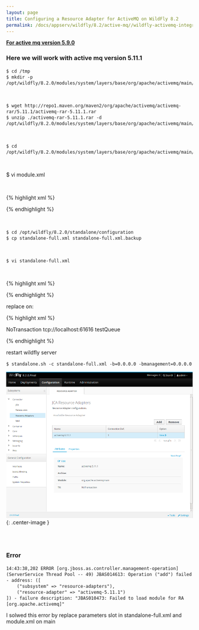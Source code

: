 ```yaml
---
layout: page
title: Configuring a Resource Adapter for ActiveMQ on WildFly 8.2
permalink: /docs/appserv/wildfly/8.2/active-mq//wildfly-activemq-integration-as-module/
---
```


<strong><a href="/docs/appserv/wildfly/8.2/active-mq/wildfly-activemq-integration-as-application/5.9.0/">For active mq version 5.9.0</a></strong>

### Here we will work with active mq version 5.11.1

    $ cd /tmp
    $ mkdir -p /opt/wildfly/8.2.0/modules/system/layers/base/org/apache/activemq/main/

<br/>

    $ wget http://repo1.maven.org/maven2/org/apache/activemq/activemq-rar/5.11.1/activemq-rar-5.11.1.rar
    $ unzip ./activemq-rar-5.11.1.rar -d /opt/wildfly/8.2.0/modules/system/layers/base/org/apache/activemq/main/

<br/>

    $ cd /opt/wildfly/8.2.0/modules/system/layers/base/org/apache/activemq/main/

<br/>

\$ vi module.xml

<br/>

{% highlight xml %}

<module xmlns="urn:jboss:module:1.3" name="org.apache.activemq" slot="main" >
    <resources>
        <resource-root path="."/>
        <resource-root path="activemq-broker-5.11.1.jar"/>
        <resource-root path="activemq-client-5.11.1.jar"/>
        <resource-root path="activemq-jms-pool-5.11.1.jar"/>
        <resource-root path="activemq-kahadb-store-5.11.1.jar"/>
        <resource-root path="activemq-openwire-legacy-5.11.1.jar"/>
        <resource-root path="activemq-pool-5.11.1.jar"/>
        <resource-root path="activemq-protobuf-1.1.jar"/>
        <resource-root path="activemq-ra-5.11.1.jar"/>
        <resource-root path="activemq-spring-5.11.1.jar"/>
        <resource-root path="aopalliance-1.0.jar"/>
        <resource-root path="commons-pool-1.6.jar"/>
        <resource-root path="commons-logging-1.1.3.jar"/>
        <resource-root path="hawtbuf-1.11.jar"/>
        <resource-root path="spring-aop-3.2.11.RELEASE.jar"/>
        <resource-root path="spring-beans-3.2.11.RELEASE.jar"/>
        <resource-root path="spring-context-3.2.11.RELEASE.jar"/>
        <resource-root path="spring-core-3.2.11.RELEASE.jar"/>
        <resource-root path="spring-expression-3.2.11.RELEASE.jar"/>
        <resource-root path="xbean-spring-3.18.jar"/>
    </resources>
    <exports>
        <exclude path="org/springframework/**"/>
        <exclude path="org/apache/xbean/**"/>
        <exclude path="org/apache/commons/**"/>
        <exclude path="org/aopalliance/**"/>
        <exclude path="org/fusesource/**"/>
    </exports>
    <dependencies>
        <module name="javax.api"/>
        <module name="org.slf4j"/>
        <module name="javax.resource.api"/>
        <module name="javax.jms.api"/>
        <module name="javax.management.j2ee.api"/>
    </dependencies>
</module>

{% endhighlight %}

<br/>

    $ cd /opt/wildfly/8.2.0/standalone/configuration
    $ cp standalone-full.xml standalone-full.xml.backup

<br/>

    $ vi standalone-full.xml

<br/>

{% highlight xml %}

<subsystem xmlns="urn:jboss:domain:resource-adapters:2.0"/>

{% endhighlight %}

replace on:

{% highlight xml %}

<subsystem xmlns="urn:jboss:domain:resource-adapters:2.0">
    <resource-adapters>
        <resource-adapter id="activemq-5.11.1">
            <module slot="main" id="org.apache.activemq"/>
            <transaction-support>NoTransaction</transaction-support>
            <config-property name="ServerUrl">
                tcp://localhost:61616
            </config-property>
            <connection-definitions>
                <connection-definition class-name="org.apache.activemq.ra.ActiveMQManagedConnectionFactory" jndi-name="java:/ConnectionFactory" enabled="true" use-java-context="true" pool-name="ConnectionFactory"/>
            </connection-definitions>
            <admin-objects>
                <admin-object class-name="org.apache.activemq.command.ActiveMQQueue" jndi-name="queue/test-queue" use-java-context="true" pool-name="test_queue">
                    <config-property name="PhysicalName">
                        testQueue
                    </config-property>
                </admin-object>
            </admin-objects>
        </resource-adapter>
    </resource-adapters>
</subsystem>

{% endhighlight %}

restart wildfly server

    $ standalone.sh -c standalone-full.xml -b=0.0.0.0 -bmanagement=0.0.0.0

![WildFly ActiveMQ as Module](/img/appserv/wildfly/8.2/active-mq/resource_adapters.png "WildFly ActiveMQ as Module"){: .center-image }

<br/><br/>

### Error

    14:43:38,202 ERROR [org.jboss.as.controller.management-operation] (ServerService Thread Pool -- 49) JBAS014613: Operation ("add") failed - address: ([
        ("subsystem" => "resource-adapters"),
        ("resource-adapter" => "activemq-5.11.1")
    ]) - failure description: "JBAS010473: Failed to load module for RA [org.apache.activemq]"

I solwed this error by replace parameters slot in standalone-full.xml and module.xml on main

<!--

## WORKS -5.10


<module xmlns="urn:jboss:module:1.3" name="org.apache.activemq" slot="main" >
    <resources>
        <resource-root path="."/>
        <resource-root path="activemq-broker-5.10.0.jar"/>
        <resource-root path="activemq-client-5.10.0.jar"/>
        <resource-root path="activemq-jms-pool-5.10.0.jar"/>
        <resource-root path="activemq-kahadb-store-5.10.0.jar"/>
        <resource-root path="activemq-openwire-legacy-5.10.0.jar"/>
        <resource-root path="activemq-pool-5.10.0.jar"/>
        <resource-root path="activemq-protobuf-1.1.jar"/>
        <resource-root path="activemq-ra-5.10.0.jar"/>
        <resource-root path="activemq-spring-5.10.0.jar"/>
        <resource-root path="aopalliance-1.0.jar"/>
        <resource-root path="commons-pool-1.6.jar"/>
        <resource-root path="commons-logging-1.1.3.jar"/>
        <resource-root path="hawtbuf-1.10.jar"/>
        <resource-root path="spring-aop-3.2.8.RELEASE.jar"/>
        <resource-root path="spring-beans-3.2.8.RELEASE.jar"/>
        <resource-root path="spring-context-3.2.8.RELEASE.jar"/>
        <resource-root path="spring-core-3.2.8.RELEASE.jar"/>
        <resource-root path="spring-expression-3.2.8.RELEASE.jar"/>
        <resource-root path="xbean-spring-3.16.jar"/>
    </resources>
    <exports>
        <exclude path="org/springframework/**"/>
        <exclude path="org/apache/xbean/**"/>
        <exclude path="org/apache/commons/**"/>
        <exclude path="org/aopalliance/**"/>
        <exclude path="org/fusesource/**"/>
    </exports>
    <dependencies>
        <module name="javax.api"/>
        <module name="org.slf4j"/>
        <module name="javax.resource.api"/>
        <module name="javax.jms.api"/>
        <module name="javax.management.j2ee.api"/>
    </dependencies>
</module>

-->
